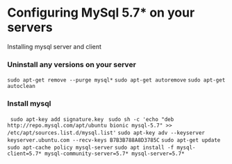 # Configuring MySql 5.7* on your servers

Installing mysql server and client
### Uninstall any versions on your server

``` sudo apt-get remove --purge mysql* ```
``` sudo apt-get autoremove ```
``` sudo apt-get autoclean ```

### Install mysql
``` sudo apt-key add signature.key```
``` sudo sh -c 'echo "deb http://repo.mysql.com/apt/ubuntu bionic mysql-5.7" >> /etc/apt/sources.list.d/mysql.list'```
```sudo apt-key adv --keyserver keyserver.ubuntu.com --recv-keys B7B3B788A8D3785C```
```sudo apt-get update```
```sudo apt-cache policy mysql-server```
```sudo apt install -f mysql-client=5.7* mysql-community-server=5.7* mysql-server=5.7* ```
